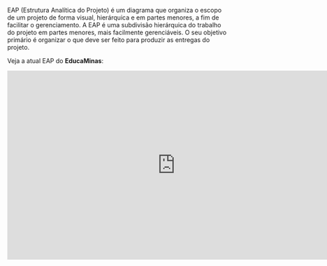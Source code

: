 EAP (Estrutura Analítica do Projeto) é um diagrama que organiza o escopo de um projeto de forma visual, hierárquica e em partes menores, a fim de facilitar o gerenciamento. A EAP é uma subdivisão hierárquica do trabalho do projeto em partes menores, mais facilmente gerenciáveis. O seu objetivo primário é organizar o que deve ser feito para produzir as entregas do projeto.

Veja a atual EAP do **EducaMinas**:

<iframe width="768" height="432" src="https://miro.com/app/live-embed/uXjVKSsGjhE=/?moveToViewport=395,-2679,2581,1444&embedId=716156742933" frameborder="0" scrolling="no" allow="fullscreen; clipboard-read; clipboard-write" allowfullscreen></iframe>